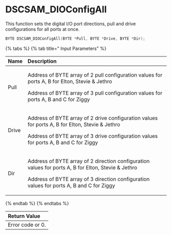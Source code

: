 # DSCSAM\_DIOConfigAll

This function sets the digital I/O port directions, pull and drive configurations for all ports at once.

```c
BYTE DSCSAM_DIOConfigAll(BYTE *Pull, BYTE *Drive, BYTE *Dir);
```

{% tabs %}
{% tab title=" Input Parameters" %}
<table>
  <thead>
    <tr>
      <th style="text-align:left">Name</th>
      <th style="text-align:left">Description</th>
    </tr>
  </thead>
  <tbody>
    <tr>
      <td style="text-align:left">Pull</td>
      <td style="text-align:left">
        <p>Address of BYTE array of 2 pull configuration values for ports A, B for
          Elton, Stevie &amp; Jethro</p>
        <p>Address of BYTE array of 3 pull configuration values for ports A, B and
          C for Ziggy</p>
      </td>
    </tr>
    <tr>
      <td style="text-align:left">Drive</td>
      <td style="text-align:left">
        <p>Address of BYTE array of 2 drive configuration values for ports A, B for
          Elton, Stevie &amp; Jethro</p>
        <p>Address of BYTE array of 3 drive configuration values for ports A, B and
          C for Ziggy</p>
      </td>
    </tr>
    <tr>
      <td style="text-align:left">Dir</td>
      <td style="text-align:left">
        <p>Address of BYTE array of 2 direction configuration values for ports A,
          B for Elton, Stevie &amp; Jethro</p>
        <p>Address of BYTE array of 3 direction configuration values for ports A,
          B and C for Ziggy</p>
      </td>
    </tr>
  </tbody>
</table>
{% endtab %}
{% endtabs %}

| Return Value |
| :--- |
| Error code or 0. |

